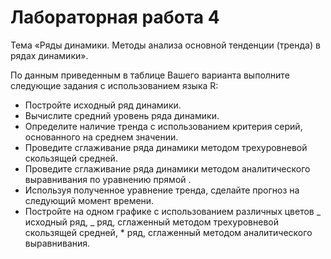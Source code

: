 # Лабораторная работа 4

Тема «Ряды динамики. Методы анализа основной тенденции (тренда) в рядах
динамики».

По данным приведенным в таблице Вашего варианта выполните следующие задания с
использованием языка R:

- Постройте исходный ряд динамики.
- Вычислите средний уровень ряда динамики.
- Определите наличие тренда с использованием критерия серий, основанного на
  среднем значении.
- Проведите сглаживание ряда динамики методом трехуровневой скользящей средней.
- Проведите сглаживание ряда динамики методом аналитического выравнивания по
  уравнению прямой .
- Используя полученное уравнение тренда, сделайте прогноз на следующий момент
  времени.
- Постройте на одном графике с использованием различных цветов _ исходный ряд, _
  ряд, сглаженный методом трехуровневой скользящей средней, \* ряд, сглаженный
  методом аналитического выравнивания.
